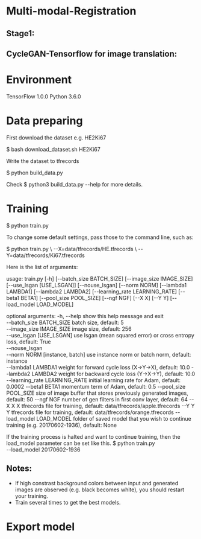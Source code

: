 # Multi-modal-Registration

## Stage1:

## CycleGAN-Tensorflow for image translation:

# Environment
TensorFlow 1.0.0
Python 3.6.0

# Data preparing

First download the dataset e.g. HE2Ki67

$ bash download_dataset.sh HE2Ki67

Write the dataset to tfrecords

$ python build_data.py

Check $ python3 build_data.py --help for more details.

# Training

$ python train.py

To change some default settings, pass those to the command line, such as:

$ python train.py  \\
    --X=data/tfrecords/HE.tfrecords \\
    --Y=data/tfrecords/Ki67.tfrecords
    
Here is the list of arguments:

usage: train.py [-h] [--batch_size BATCH_SIZE] [--image_size IMAGE_SIZE]
                [--use_lsgan [USE_LSGAN]] [--nouse_lsgan]
                [--norm NORM] [--lambda1 LAMBDA1] [--lambda2 LAMBDA2]
                [--learning_rate LEARNING_RATE] [--beta1 BETA1]
                [--pool_size POOL_SIZE] [--ngf NGF] [--X X] [--Y Y]
                [--load_model LOAD_MODEL]

optional arguments:
  -h, --help             show this help message and exit \
  --batch_size BATCH_SIZE
                        batch size, default: 5 \
  --image_size IMAGE_SIZE
                        image size, default: 256 \
  --use_lsgan [USE_LSGAN]
                        use lsgan (mean squared error) or cross entropy loss,
                        default: True \
  --nouse_lsgan         \
  --norm NORM           [instance, batch] use instance norm or batch norm,
                        default: instance \
  --lambda1 LAMBDA1     weight for forward cycle loss (X->Y->X), default: 10.0
  --lambda2 LAMBDA2     weight for backward cycle loss (Y->X->Y), default:
                        10.0
  --learning_rate LEARNING_RATE
                        initial learning rate for Adam, default: 0.0002
  --beta1 BETA1         momentum term of Adam, default: 0.5
  --pool_size POOL_SIZE
                        size of image buffer that stores previously generated
                        images, default: 50
  --ngf NGF             number of gen filters in first conv layer, default: 64
  --X X                 X tfrecords file for training, default:
                        data/tfrecords/apple.tfrecords
  --Y Y                 Y tfrecords file for training, default:
                        data/tfrecords/orange.tfrecords
  --load_model LOAD_MODEL
                        folder of saved model that you wish to continue
                        training (e.g. 20170602-1936), default: None

If the training process is halted and want to continue training, then the load_model parameter can be set like this.
$ python train.py  \
    --load_model 20170602-1936

## Notes:
- If high constrast background colors between input and generated images are observed (e.g. black becomes white), you should restart your training.
- Train several times to get the best models.

# Export model

